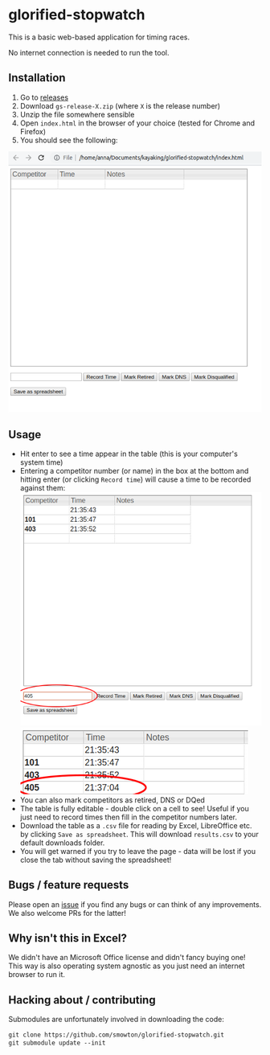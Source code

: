 # glorified-stopwatch

This is a basic web-based application for timing races. 

No internet connection is needed to run the tool. 

## Installation

1. Go to [releases](https://github.com/smowton/glorified-stopwatch/releases/latest)
2. Download `gs-release-X.zip` (where `X` is the release number)
3. Unzip the file somewhere sensible
4. Open `index.html` in the browser of your choice (tested for Chrome and Firefox)
5. You should see the following:

![](img/main_page.png)

## Usage

* Hit enter to see a time appear in the table (this is your computer's system time)
* Entering a competitor number (or name) in the box at the bottom and hitting enter (or clicking `Record time`) will cause a time to be recorded against them:
![](img/demo1.png)
![](img/demo2.png)
* You can also mark competitors as retired, DNS or DQed
* The table is fully editable - double click on a cell to see! Useful if you just need to record times then fill in the competitor numbers later.
* Download the table as a `.csv` file for reading by Excel, LibreOffice etc. by clicking `Save as spreadsheet`. This will download `results.csv` to your default downloads folder.
* You will get warned if you try to leave the page - data will be lost if you close the tab without saving the spreadsheet!

## Bugs / feature requests

Please open an [issue](https://github.com/smowton/glorified-stopwatch/issues) if you find any bugs or can think of any improvements. We also welcome PRs for the latter! 

## Why isn't this in Excel? 

We didn't have an Microsoft Office license and didn't fancy buying one! This way is also operating system agnostic as you just need an internet browser to run it. 

## Hacking about / contributing

Submodules are unfortunately involved in downloading the code:
```
git clone https://github.com/smowton/glorified-stopwatch.git
git submodule update --init
````